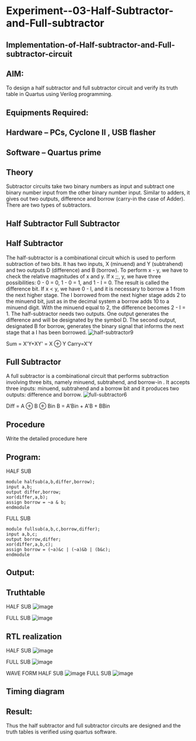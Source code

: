 # Experiment--03-Half-Subtractor-and-Full-subtractor
## Implementation-of-Half-subtractor-and-Full-subtractor-circuit
## AIM:
To design a half subtractor and full subtractor circuit and verify its truth table in Quartus using Verilog programming.

## Equipments Required:
## Hardware – PCs, Cyclone II , USB flasher
## Software – Quartus prime
## Theory
Subtractor circuits take two binary numbers as input and subtract one binary number input from the other binary number input. Similar to adders, it gives out two outputs, difference and borrow (carry-in the case of Adder). There are two types of subtractors.

## Half Subtractor Full Subtractor
## Half Subtractor
The half-subtractor is a combinational circuit which is used to perform subtraction of two bits. It has two inputs, X (minuend) and Y (subtrahend) and two outputs D (difference) and B (borrow). To perform x - y, we have to check the relative magnitudes of x and y. If x ;;, y, we have three possibilities: 0 - 0 = 0, 1 - 0 = 1, and 1 - I = 0. The result is called the difference bit. If x < y, we have 0 - I, and it is necessary to borrow a 1 from the next higher stage. The I borrowed from the next higher stage adds 2 to the minuend bit, just as in the decimal system a borrow adds 10 to a minuend digit. With the minuend equal to 2, the difference becomes 2 - I = 1. The half-subtractor needs two outputs. One output generates the difference and will be designated by the symbol D. The second output, designated B for borrow, generates the binary signal that informs the next stage that a I has been borrowed.
![half-subtractor9](https://user-images.githubusercontent.com/36288975/166112538-58c3bc7c-ee5d-4e6a-ac8d-8e8328efe27a.png)


Sum = X'Y+XY' = X ⊕ Y
Carry=X'Y

## Full Subtractor
A full subtractor is a combinational circuit that performs subtraction involving three bits, namely minuend, subtrahend, and borrow-in . It accepts three inputs: minuend, subtrahend and a borrow bit and it produces two outputs: difference and borrow. 
![full-subtractor6](https://user-images.githubusercontent.com/36288975/166112541-24c68359-3de8-4674-ae22-8272ffc385ed.png)


Diff = A ⊕ B ⊕ Bin B = A'Bin + A'B + BBin

## Procedure



Write the detailed procedure here 


## Program:
HALF SUB
````
module halfsub(a,b,differ,borrow);
input a,b;
output differ,borrow;
xor(differ,a,b);
assign borrow = ~a & b;
endmodule
````
FULL SUB
````
module fullsub(a,b,c,borrow,differ);
input a,b,c;
output borrow,differ;
xor(differ,a,b,c);
assign borrow = (~a)&c | (~a)&b | (b&c);
endmodule
````

## Output:

## Truthtable
HALF SUB
![image](https://github.com/vanabharath2005/Experiment--03-Half-Subtractor-and-Full-subtractor/assets/147222071/432cf3b6-f800-4345-9bb1-c540a72705e8)

FULL SUB
![image](https://github.com/vanabharath2005/Experiment--03-Half-Subtractor-and-Full-subtractor/assets/147222071/4fc8e578-a573-4a66-9f87-7f7c3897c2ba)





##  RTL realization
HALF SUB
![image](https://github.com/vanabharath2005/Experiment--03-Half-Subtractor-and-Full-subtractor/assets/147222071/cea4b596-1f5b-4e3d-948c-e1f03dccfd9c)
 
 FULL SUB
 ![image](https://github.com/vanabharath2005/Experiment--03-Half-Subtractor-and-Full-subtractor/assets/147222071/199aa024-28c4-4044-836c-09d2b67461ad)

  WAVE FORM 
   HALF SUB
   ![image](https://github.com/vanabharath2005/Experiment--03-Half-Subtractor-and-Full-subtractor/assets/147222071/4b516ada-52ae-4dec-86cd-bd8b827b67e8)
   FULL SUB
   ![image](https://github.com/vanabharath2005/Experiment--03-Half-Subtractor-and-Full-subtractor/assets/147222071/56cec944-a485-43ae-bec4-f72a24b94e1a)

   
   
   






## Timing diagram 

## Result:
Thus the half subtractor and full subtractor circuits are designed and the truth tables is verified using quartus software.
